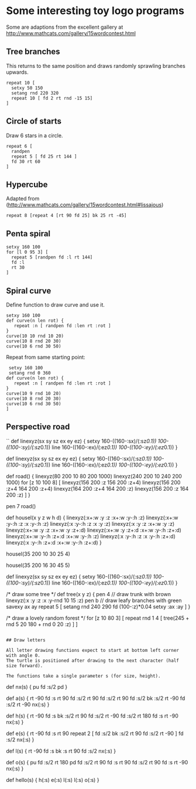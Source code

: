 # Some interesting toy logo programs

Some are adaptions from the excellent gallery at http://www.mathcats.com/gallery/15wordcontest.html

## Tree branches

This returns to the same position and draws randomly sprawling branches upwards.
```
repeat 10 [
  setxy 50 150
  setang rnd 220 320
  repeat 10 [ fd 2 rt rnd -15 15]
]
```

## Circle of starts

Draw 6 stars in a circle.
```
repeat 6 [
  randpen
  repeat 5 [ fd 25 rt 144 ]
  fd 30 rt 60
]
```

## Hypercube

Adapted from (http://www.mathcats.com/gallery/15wordcontest.html#lissajous)
```
repeat 8 [repeat 4 [rt 90 fd 25] bk 25 rt -45]
```

## Penta spiral

```
setxy 160 100
for [l 0 95 3] [
  repeat 5 [randpen fd :l rt 144]
  fd :l
  rt 30
]
```

## Spiral curve

Define function to draw curve and use it.

```
setxy 160 100
def curve(n len rot) {
   repeat :n [ randpen fd :len rt :rot ]
}
curve(10 10 rnd 10 20)
curve(10 8 rnd 20 30)
curve(10 6 rnd 30 50)
```

Repeat from same starting point:
```repeat 10 [
 setxy 160 100
 setang rnd 0 360
def curve(n len rot) {
   repeat :n [ randpen fd :len rt :rot ]
}
curve(10 9 rnd 10 20)
curve(10 8 rnd 20 30)
curve(10 6 rnd 30 50)
]
```

## Perspective road

``
def linexyz(sx sy sz ex ey ez) {
  setxy 160-((160-:sx)/(:sz*0.1)) 100-((100-:sy)/(:sz*0.1))
  line  160-((160-:ex)/(:ez*0.1)) 100-((100-:ey)/(:ez*0.1))
}

def linexyz(sx sy sz ex ey ez) {
  setxy 160-((160-:sx)/(:sz*0.1)) 100-((100-:sy)/(:sz*0.1))
  line  160-((160-:ex)/(:ez*0.1)) 100-((100-:ey)/(:ez*0.1))
}

def road() {
  linexyz(80 200 10 80 200 1000)
  linexyz(240 200 10 240 200 1000)
  for [z 10 100 8] [
    linexyz(156 200 :z 156 200 :z+4)
    linexyz(156 200 :z+4 164 200 :z+4)
    linexyz(164 200 :z+4 164 200 :z)
    linexyz(156 200 :z 164 200 :z)
  ]
}

pen 7
road()

def housel(x y z w h d) {
  linexyz(:x+:w :y    :z    :x+:w :y-:h :z)
  linexyz(:x+:w :y-:h :z    :x    :y-:h :z)
  linexyz(:x    :y-:h :z    :x    :y    :z)
  linexyz(:x    :y    :z    :x+:w :y    :z)
  linexyz(:x+:w :y    :z    :x+:w :y    :z+:d)
  linexyz(:x+:w :y    :z+:d :x+:w :y-:h :z+:d)
  linexyz(:x+:w :y-:h :z+:d :x+:w :y-:h :z)
  linexyz(:x    :y-:h :z    :x    :y-:h :z+:d)
  linexyz(:x    :y-:h :z+:d :x+:w :y-:h :z+:d)
}


housel(35 200 10 30 25 4)

housel(35 200 16 30 45 5)

def linexyz(sx sy sz ex ey ez) {
  setxy 160-((160-:sx)/(:sz*0.1)) 100-((100-:sy)/(:sz*0.1))
  line  160-((160-:ex)/(:ez*0.1)) 100-((100-:ey)/(:ez*0.1))
}

/* draw some tree */
def tree(x y z) {
  pen 4 // draw trunk with brown
  linexyz(:x :y :z :x :y-rnd 10 15 :z)
  pen b // draw leafy branches with green
  savexy ax ay
  repeat 5 [
    setang rnd 240 290
    fd (100-:z)*0.04
    setxy :ax :ay
  ]
}

/* draw a lovely random forest  */
for [z 10 80 3] [
  repeat rnd 1 4 [
    tree(245 + rnd 5 20
         180 + rnd 0 20
         :z)
  ]
]

```

## Draw letters

All letter drawing functions expect to start at bottom left corner with angle 0.
The turtle is positioned after drawing to the next character (half size forward).

The functions take a single parameter s (for size, height).

```

def nx(s) { pu fd :s/2 pd }

def a(s) {
  rt -90 fd :s
  rt 90 fd :s/2
  rt 90 fd :s/2
  rt 90 fd :s/2 bk :s/2 rt -90 fd :s/2
  rt -90 nx(:s) }

def h(s) {
  rt -90 fd :s bk :s/2 rt 90 fd :s/2 rt -90 fd :s/2 rt 180
  fd :s rt -90
  nx(:s)
}

def e(s) {
  rt -90 fd :s rt 90
  repeat 2 [ fd :s/2 bk :s/2 rt 90 fd :s/2 rt -90 ]
  fd :s/2 nx(:s)
}

def l(s) { rt -90 fd :s bk :s rt 90 fd :s/2 nx(:s) }

def o(s) { pu fd :s/2 rt 180 pd fd :s/2 rt 90 fd :s rt 90 fd :s/2 rt 90 fd :s rt -90 nx(:s) }

def hello(s) {
  h(:s) e(:s) l(:s) l(:s) o(:s)
}
